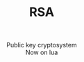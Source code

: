 <h1 align="center">RSA</h1><br>
<p align="center">
  Public key cryptosystem<br>
  Now on lua<br>
</p>

